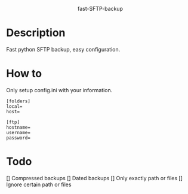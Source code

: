 <p align="center">
fast-SFTP-backup
</p>

# Description
Fast python SFTP backup, easy configuration.

# How to
Only setup config.ini with your information.
```
[folders]
local=
host=

[ftp]
hostname=
username=
password=
```

# Todo
[] Compressed backups
[] Dated backups
[] Only exactly path or files
[] Ignore certain path or files
